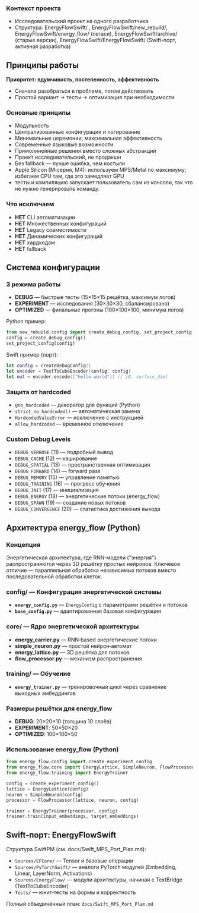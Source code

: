 ### Контекст проекта

- Исследовательский проект на одного разработчика
- Структура: EnergyFlowSwift/ , EnergyFlowSwift/new_rebuild/, EnergyFlowSwift/energy_flow/ (легаси), EnergyFlowSwift/archive/ (старые версии), EnergyFlowSwift/EnergyFlowSwift/ (Swift-порт, активная разработка)

## Принципы работы

**Приоритет: вдумчивость, постепенность, эффективность**

- Сначала разобраться в проблеме, потом действовать
- Простой вариант → тесты → оптимизация при необходимости

### Основные принципы

- Модульность
- Централизованные конфигурации и логирование
- Минимальные церемонии, максимальная эффективность
- Современные языковые возможности
- Прямолинейные решения вместо сложных абстракций
- Проект исследовательский, не продакшн
- Без fallback — лучше ошибка, чем костыли
- Apple Silicon (M‑серия, M4): используем MPS/Metal по максимуму; избегаем CPU там, где это замедляет GPU
- тесты и компиляцию запускает пользователь сам из консоли, так что не нужно генерировать команду.

### Что исключаем

- **НЕТ** CLI автоматизации
- **НЕТ** Множественных конфигураций
- **НЕТ** Legacy совместимости
- **НЕТ** Динамических конфигураций
- **НЕТ** хардкодам
- **НЕТ** fallback

## Система конфигурации

### 3 режима работы

- **DEBUG** — быстрые тесты (15×15×15 решётка, максимум логов)
- **EXPERIMENT** — исследования (30×30×30, сбалансировано)
- **OPTIMIZED** — финальные прогоны (100×100×100, минимум логов)

Python пример:

```python
from new_rebuild.config import create_debug_config, set_project_config
config = create_debug_config()
set_project_config(config)
```

Swift пример (порт):

```swift
let config = createDebugConfig()
let encoder = TextToCubeEncoder(config: config)
let out = encoder.encode(["hello world"]) // [B, surface_dim]
```

### Защита от hardcoded

- `@no_hardcoded` — декоратор для функций (Python)
- `strict_no_hardcoded()` — автоматическая замена
- `HardcodedValueError` — исключение с инструкцией
- `allow_hardcoded` — временное отключение

### Custom Debug Levels

- `DEBUG_VERBOSE` (11) — подробный вывод
- `DEBUG_CACHE` (12) — кэширование
- `DEBUG_SPATIAL` (13) — пространственная оптимизация
- `DEBUG_FORWARD` (14) — forward pass
- `DEBUG_MEMORY` (15) — управление памятью
- `DEBUG_TRAINING` (16) — прогресс обучения
- `DEBUG_INIT` (17) — инициализация
- `DEBUG_ENERGY` (18) — энергетические потоки (energy_flow)
- `DEBUG_SPAWN` (19) — создание новых потоков
- `DEBUG_CONVERGENCE` (20) — статистика достижения выхода

## Архитектура energy_flow (Python)

### Концепция

Энергетическая архитектура, где RNN‑модели ("энергия") распространяются через 3D решётку простых нейронов. Ключевое отличие — параллельная обработка независимых потоков вместо последовательной обработки клеток.

### config/ — Конфигурация энергетической системы

- **`energy_config.py`** — `EnergyConfig` с параметрами решётки и потоков
- **`base_config.py`** — адаптированная базовая конфигурация

### core/ — Ядро энергетической архитектуры

- **energy_carrier.py** — RNN‑based энергетические потоки
- **simple_neuron.py** — простой нейрон‑автомат
- **energy_lattice.py** — 3D решётка для потоков
- **flow_processor.py** — механизм распространения

### training/ — Обучение

- **`energy_trainer.py`** — тренировочный цикл через сравнение выходных эмбеддингов

### Размеры решётки для energy_flow

- **DEBUG**: 20×20×10 (толщина 10 слоёв)
- **EXPERIMENT**: 50×50×20
- **OPTIMIZED**: 100×100×50

### Использование energy_flow (Python)

```python
from energy_flow.config import create_experiment_config
from energy_flow.core import EnergyLattice, SimpleNeuron, FlowProcessor
from energy_flow.training import EnergyTrainer

config = create_experiment_config()
lattice = EnergyLattice(config)
neuron = SimpleNeuron(config)
processor = FlowProcessor(lattice, neuron, config)

trainer = EnergyTrainer(processor, config)
trainer.train(input_embeddings, target_embeddings)
```

## Swift‑порт: EnergyFlowSwift

Структура SwiftPM (см. docs/Swift_MPS_Port_Plan.md):

- `Sources/EFCore/` — Tensor и базовые операции
- `Sources/PyTorchSwift/` — аналоги PyTorch модулей (Embedding, Linear, LayerNorm, Activations)
- `Sources/EnergyFlow/` — модули архитектуры, начиная с TextBridge (TextToCubeEncoder)
- `Tests/` — юнит‑тесты на формы и корректность

Полный объединённый план: `docs/Swift_MPS_Port_Plan.md`
